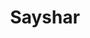 ---
template: IdentityDetailPage
title: Sayshar
description: SPO
image: /sayshar.jpg
website: https://www.adasrn.com/
donationAddress:
badges:
    - name: Fully ARMed
      color: "#EF4444"
    - name: ARMada CAP'N
      color: "#846DCF"
---